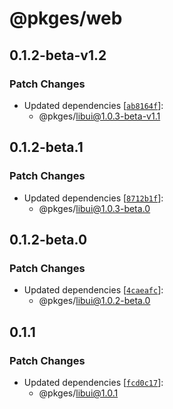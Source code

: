 # @pkges/web

## 0.1.2-beta-v1.2

### Patch Changes

- Updated dependencies [[`ab8164f`](https://github.com/JeanBarriere/turbo-changeset-monorepo/commit/ab8164f94c91c7d128b406fb8abcfa524648cb6e)]:
  - @pkges/libui@1.0.3-beta-v1.1

## 0.1.2-beta.1

### Patch Changes

- Updated dependencies [[`8712b1f`](https://github.com/JeanBarriere/turbo-changeset-monorepo/commit/8712b1fa82d151324ce19af71d3440120961c336)]:
  - @pkges/libui@1.0.3-beta.0

## 0.1.2-beta.0

### Patch Changes

- Updated dependencies [[`4caeafc`](https://github.com/JeanBarriere/turbo-changeset-monorepo/commit/4caeafc7a1c157794822fa5fa052013e5581eda9)]:
  - @pkges/libui@1.0.2-beta.0

## 0.1.1

### Patch Changes

- Updated dependencies [[`fcd0c17`](https://github.com/JeanBarriere/turbo-changeset-monorepo/commit/fcd0c17bbd72ae2b1efcba1d19e5e8b3c6a76c78)]:
  - @pkges/libui@1.0.1
